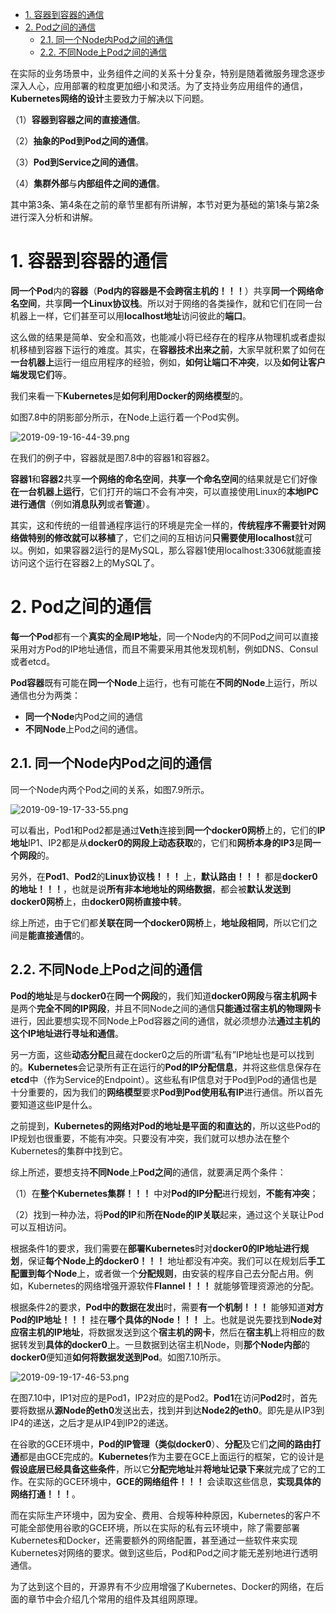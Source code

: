 
<!-- @import "[TOC]" {cmd="toc" depthFrom=1 depthTo=6 orderedList=false} -->

<!-- code_chunk_output -->

- [1. 容器到容器的通信](#1-容器到容器的通信)
- [2. Pod之间的通信](#2-pod之间的通信)
  - [2.1. 同一个Node内Pod之间的通信](#21-同一个node内pod之间的通信)
  - [2.2. 不同Node上Pod之间的通信](#22-不同node上pod之间的通信)

<!-- /code_chunk_output -->

在实际的业务场景中，业务组件之间的关系十分复杂，特别是随着微服务理念逐步深入人心，应用部署的粒度更加细小和灵活。为了支持业务应用组件的通信，**Kubernetes网络的设计**主要致力于解决以下问题。

（1）**容器到容器之间的直接通信**。

（2）**抽象的Pod到Pod之间的通信**。

（3）**Pod到Service之间的通信**。

（4）**集群外部**与**内部组件之间的通信**。

其中第3条、第4条在之前的章节里都有所讲解，本节对更为基础的第1条与第2条进行深入分析和讲解。

# 1. 容器到容器的通信

**同一个Pod**内的**容器**（**Pod内的容器是不会跨宿主机的！！！**）共享**同一个网络命名空间**，共享**同一个Linux协议栈**。所以对于网络的各类操作，就和它们在同一台机器上一样，它们甚至可以用**localhost地址**访问彼此的**端口**。

这么做的结果是简单、安全和高效，也能减小将已经存在的程序从物理机或者虚拟机移植到容器下运行的难度。其实，在**容器技术出来之前**，大家早就积累了如何在**一台机器上**运行一组应用程序的经验，例如，**如何让端口不冲突**，以及**如何让客户端发现它们**等。

我们来看一下**Kubernetes**是**如何利用Docker的网络模型**的。

如图7.8中的阴影部分所示，在Node上运行着一个Pod实例。

![2019-09-19-16-44-39.png](./images/2019-09-19-16-44-39.png)

在我们的例子中，容器就是图7.8中的容器1和容器2。

**容器1**和**容器2**共享**一个网络的命名空间**，**共享一个命名空间**的结果就是它们好像**在一台机器上运行**，它们打开的端口不会有冲突，可以直接使用Linux的**本地IPC进行通信**（例如**消息队列**或者**管道**）。

其实，这和传统的一组普通程序运行的环境是完全一样的，**传统程序不需要针对网络做特别的修改就可以移植**了，它们之间的互相访问**只需要使用localhost**就可以。例如，如果容器2运行的是MySQL，那么容器1使用localhost:3306就能直接访问这个运行在容器2上的MySQL了。

# 2. Pod之间的通信

**每一个Pod**都有一个**真实的全局IP地址**，同一个Node内的不同Pod之间可以直接采用对方Pod的IP地址通信，而且不需要采用其他发现机制，例如DNS、Consul或者etcd。

**Pod容器**既有可能在**同一个Node**上运行，也有可能在**不同的Node**上运行，所以通信也分为两类：

* **同一个Node**内Pod之间的通信
* **不同Node**上Pod之间的通信。

## 2.1. 同一个Node内Pod之间的通信

同一个Node内两个Pod之间的关系，如图7.9所示。

![2019-09-19-17-33-55.png](./images/2019-09-19-17-33-55.png)

可以看出，Pod1和Pod2都是通过**Veth**连接到**同一个docker0网桥**上的，它们的**IP地址**IP1、IP2都是从**docker0的网段上动态获取**的，它们和**网桥本身的IP3**是**同一个网段**的。

另外，在**Pod1**、**Pod2**的**Linux协议栈！！！** 上，**默认路由！！！** 都是**docker0的地址！！！**，也就是说**所有非本地地址的网络数据**，都会被**默认发送到docker0网桥**上，由**docker0网桥直接中转**。

综上所述，由于它们都**关联在同一个docker0网桥**上，**地址段相同**，所以它们之间是**能直接通信**的。

## 2.2. 不同Node上Pod之间的通信

**Pod的地址**是与**docker0**在**同一个网段**的，我们知道**docker0网段**与**宿主机网卡**是两个**完全不同的IP网段**，并且不同Node之间的通信**只能通过宿主机的物理网卡**进行，因此要想实现不同Node上Pod容器之间的通信，就必须想办法**通过主机的这个IP地址进行寻址和通信**。

另一方面，这些**动态分配**且藏在docker0之后的所谓“私有”IP地址也是可以找到的。**Kubernetes**会记录所有正在运行的**Pod的IP分配信息**，并将这些信息保存在**etcd**中（作为Service的Endpoint）。这些私有IP信息对于Pod到Pod的通信也是十分重要的，因为我们的**网络模型**要求**Pod到Pod使用私有IP**进行通信。所以首先要知道这些IP是什么。

之前提到，**Kubernetes的网络对Pod的地址是平面的和直达的**，所以这些Pod的IP规划也很重要，不能有冲突。只要没有冲突，我们就可以想办法在整个Kubernetes的集群中找到它。

综上所述，要想支持**不同Node**上**Pod之间**的通信，就要满足两个条件：

（1）在**整个Kubernetes集群！！！** 中对**Pod的IP分配**进行规划，**不能有冲突**；

（2）找到一种办法，将**Pod的IP**和**所在Node的IP关联**起来，通过这个关联让Pod可以互相访问。

根据条件1的要求，我们需要在**部署Kubernetes**时对**docker0的IP地址进行规划**，保证**每个Node上的docker0！！！** 地址都没有冲突。我们可以在规划后**手工配置到每个Node**上，或者做一个**分配规则**，由安装的程序自己去分配占用。例如，Kubernetes的网络增强开源软件**Flannel！！！** 就能够管理资源池的分配。

根据条件2的要求，**Pod中的数据在发出**时，需要**有一个机制！！！** 能够知道**对方Pod的IP地址！！！** 挂在**哪个具体的Node！！！** 上。也就是说先要找到**Node对应宿主机的IP地址**，将数据发送到这个**宿主机的网卡**，然后在**宿主机**上将相应的数据转发到**具体的docker0**上。一旦数据到达宿主机Node，则**那个Node内部**的**docker0**便知道**如何将数据发送到Pod**。如图7.10所示。

![2019-09-19-17-46-53.png](./images/2019-09-19-17-46-53.png)

在图7.10中，IP1对应的是Pod1，IP2对应的是Pod2。**Pod1**在访问**Pod2**时，首先要将数据从**源Node的eth0**发送出去，找到并到达**Node2的eth0**。即先是从IP3到IP4的递送，之后才是从IP4到IP2的递送。

在谷歌的GCE环境中，**Pod的IP管理（类似docker0**）、**分配**及它们**之间的路由打通**都是由GCE完成的。**Kubernetes**作为主要在GCE上面运行的框架，它的设计是**假设底层已经具备这些条件**，所以它**分配完地址**并**将地址记录下来**就完成了它的工作。在实际的GCE环境中，**GCE的网络组件！！！** 会读取这些信息，**实现具体的网络打通！！！**。

而在实际生产环境中，因为安全、费用、合规等种种原因，Kubernetes的客户不可能全部使用谷歌的GCE环境，所以在实际的私有云环境中，除了需要部署Kubernetes和Docker，还需要额外的网络配置，甚至通过一些软件来实现Kubernetes对网络的要求。做到这些后，Pod和Pod之间才能无差别地进行透明通信。

为了达到这个目的，开源界有不少应用增强了Kubernetes、Docker的网络，在后面的章节中会介绍几个常用的组件及其组网原理。
